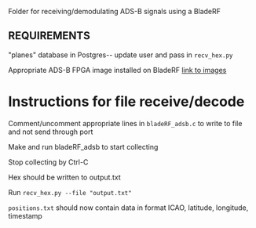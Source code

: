 Folder for receiving/demodulating ADS-B signals using a BladeRF

## REQUIREMENTS
"planes" database in Postgres-- update user and pass in ```recv_hex.py```

Appropriate ADS-B FPGA image installed on BladeRF [link to images](https://www.nuand.com/fpga_images/)

# Instructions for file receive/decode
Comment/uncomment appropriate lines in ```bladeRF_adsb.c``` to write to file and not send through port

Make and run bladeRF_adsb to start collecting

Stop collecting by Ctrl-C

Hex should be written to output.txt

Run ```recv_hex.py --file "output.txt"```

```positions.txt``` should now contain data in format ICAO, latitude, longitude, timestamp